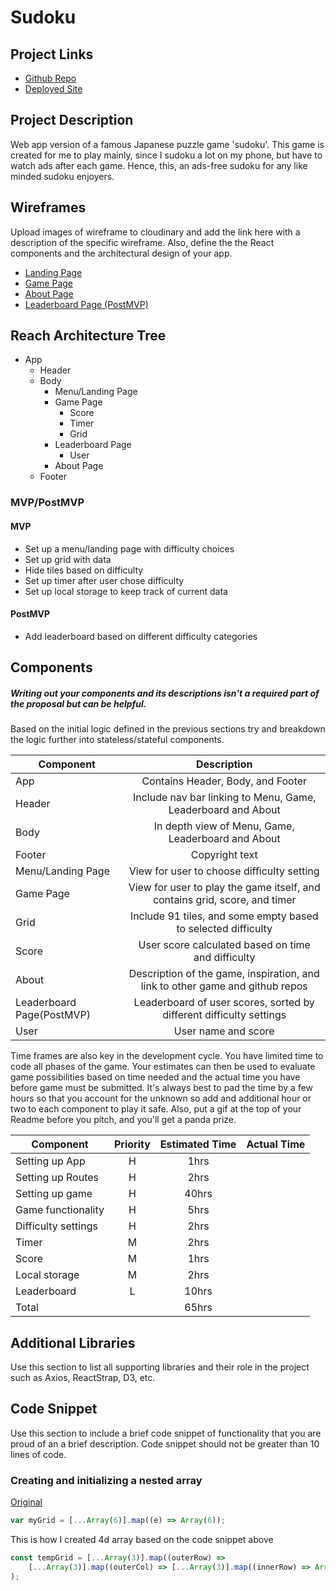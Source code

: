 # Sudoku

## Project Links

- [Github Repo]()
- [Deployed Site]()

## Project Description

Web app version of a famous Japanese puzzle game 'sudoku'. This game is created for me to play mainly, since I sudoku a lot on my phone, but have to watch ads after each game. Hence, this, an ads-free sudoku for any like minded sudoku enjoyers.

## Wireframes

Upload images of wireframe to cloudinary and add the link here with a description of the specific wireframe. Also, define the the React components and the architectural design of your app.

- [Landing Page](https://imgur.com/a/petBG3E)
- [Game Page](https://imgur.com/a/Sq8scf4)
- [About Page](https://imgur.com/a/3ZrSwzc)
- [Leaderboard Page (PostMVP)](https://imgur.com/a/J4fWKay)

## Reach Architecture Tree

- App
  - Header
  - Body
    - Menu/Landing Page
    - Game Page
      - Score
      - Timer
      - Grid
    - Leaderboard Page
      - User
    - About Page
  - Footer

### MVP/PostMVP

#### MVP

- Set up a menu/landing page with difficulty choices
- Set up grid with data
- Hide tiles based on difficulty
- Set up timer after user chose difficulty
- Set up local storage to keep track of current data

#### PostMVP

- Add leaderboard based on different difficulty categories

## Components

##### Writing out your components and its descriptions isn't a required part of the proposal but can be helpful.

Based on the initial logic defined in the previous sections try and breakdown the logic further into stateless/stateful components.

| Component                 |                                  Description                                  |
| ------------------------- | :---------------------------------------------------------------------------: |
| App                       |                       Contains Header, Body, and Footer                       |
| Header                    |         Include nav bar linking to Menu, Game, Leaderboard and About          |
| Body                      |              In depth view of Menu, Game, Leaderboard and About               |
| Footer                    |                                Copyright text                                 |
| Menu/Landing Page         |                  View for user to choose difficulty setting                   |
| Game Page                 |  View for user to play the game itself, and contains grid, score, and timer   |
| Grid                      |         Include 91 tiles, and some empty based to selected difficulty         |
| Score                     |              User score calculated based on time and difficulty               |
| About                     | Description of the game, inspiration, and link to other game and github repos |
| Leaderboard Page(PostMVP) |      Leaderboard of user scores, sorted by different difficulty settings      |
| User                      |                              User name and score                              |

Time frames are also key in the development cycle. You have limited time to code all phases of the game. Your estimates can then be used to evaluate game possibilities based on time needed and the actual time you have before game must be submitted. It's always best to pad the time by a few hours so that you account for the unknown so add and additional hour or two to each component to play it safe. Also, put a gif at the top of your Readme before you pitch, and you'll get a panda prize.

| Component           | Priority | Estimated Time | Actual Time |
| ------------------- | :------: | :------------: | :---------: |
| Setting up App      |    H     |      1hrs      |             |
| Setting up Routes   |    H     |      2hrs      |             |
| Setting up game     |    H     |     40hrs      |             |
| Game functionality  |    H     |      5hrs      |             |
| Difficulty settings |    H     |      2hrs      |             |
| Timer               |    M     |      2hrs      |             |
| Score               |    M     |      1hrs      |             |
| Local storage       |    M     |      2hrs      |             |
| Leaderboard         |    L     |     10hrs      |             |
| Total               |          |     65hrs      |             |

## Additional Libraries

Use this section to list all supporting libraries and their role in the project such as Axios, ReactStrap, D3, etc.

## Code Snippet

Use this section to include a brief code snippet of functionality that you are proud of an a brief description. Code snippet should not be greater than 10 lines of code.

### Creating and initializing a nested array

[Original](https://stackoverflow.com/questions/16512182/how-to-create-empty-2d-array-in-javascript)

```js
var myGrid = [...Array(6)].map((e) => Array(6));
```

This is how I created 4d array based on the code snippet above

```js
const tempGrid = [...Array(3)].map((outerRow) =>
	[...Array(3)].map((outerCol) => [...Array(3)].map((innerRow) => Array(3)))
);
```
